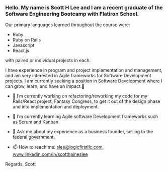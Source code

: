 ### Hello. My name is Scott H Lee and I am a recent graduate of the Software Engineering Bootcamp with Flatiron School.
Our primary languages learned throughout the course were:
- Ruby
- Ruby on Rails
- Javascript
- React.js

with paired or individual projects in each.

I have experience in program and project implementation and management, and am very interested in Agile frameworks for Software Development projects. I am currently seeking a position in Software Development where I can grow, learn, and have an impact.👋


- 🔭 I’m currently working on refactoring/reworking my code for my Rails/React project, Fantasy Congress, to get it out of the design phase and into implementation and deployment.

- 🌱 I’m currently learning Agile software Development frameworks such as Scrum and Kanban.

- 💬 Ask me about my experience as a business founder, selling to the federal government.

- 📫 How to reach me: slee@logicfirstllc.com, www.linkedin.com/in/scotthaineslee

Regards,
Scott

